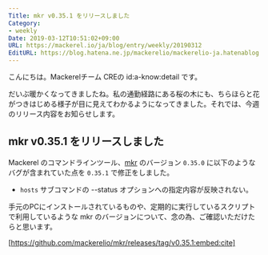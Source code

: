 ```yaml
---
Title: mkr v0.35.1 をリリースしました
Category:
- weekly
Date: 2019-03-12T10:51:02+09:00
URL: https://mackerel.io/ja/blog/entry/weekly/20190312
EditURL: https://blog.hatena.ne.jp/mackerelio/mackerelio-ja.hatenablog.mackerel.io/atom/entry/17680117126991662234
---
```


こんにちは。Mackerelチーム CREの id:a-know:detail です。

だいぶ暖かくなってきましたね。私の通勤経路にある桜の木にも、ちらほらと花がつきはじめる様子が目に見えてわかるようになってきました。それでは、今週のリリース内容をお知らせします。

## mkr v0.35.1 をリリースしました
Mackerel のコマンドラインツール、[mkr](https://mackerel.io/ja/docs/entry/advanced/cli) のバージョン `0.35.0` に以下のようなバグが含まれていた点を `0.35.1` で修正をしました。

- `hosts` サブコマンドの --status オプションへの指定内容が反映されない。

手元のPCにインストールされているものや、定期的に実行しているスクリプトで利用しているような mkr のバージョンについて、念の為、ご確認いただけたらと思います。

[https://github.com/mackerelio/mkr/releases/tag/v0.35.1:embed:cite]

